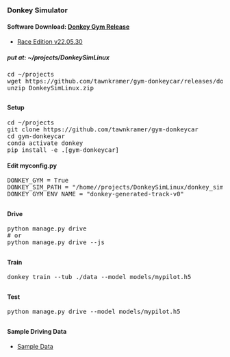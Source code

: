 ### Donkey Simulator
#### Software Download: [Donkey Gym Release](https://github.com/tawnkramer/gym-donkeycar/releases)
* [Race Edition v22.05.30](https://github.com/tawnkramer/gym-donkeycar/releases/download/v22.05.30/DonkeySimLinux.zip)
##### put at: ~/projects/DonkeySimLinux
<pre>
cd ~/projects
wget https://github.com/tawnkramer/gym-donkeycar/releases/download/v22.05.30/DonkeySimLinux.zip
unzip DonkeySimLinux.zip
</pre>
##
#### Setup
<pre>
cd ~/projects
git clone https://github.com/tawnkramer/gym-donkeycar
cd gym-donkeycar
conda activate donkey
pip install -e .[gym-donkeycar]
</pre>
#### Edit myconfig.py
<pre>
DONKEY_GYM = True
DONKEY_SIM_PATH = "/home/<user-name>/projects/DonkeySimLinux/donkey_sim.x86_64"
DONKEY_GYM_ENV_NAME = "donkey-generated-track-v0"
</pre>
##
#### Drive
<pre>
python manage.py drive
# or
python manage.py drive --js
</pre>
##
#### Train
<pre>
donkey train --tub ./data --model models/mypilot.h5
</pre>
##
#### Test
<pre>
python manage.py drive --model models/mypilot.h5
</pre>
##
#### Sample Driving Data
* [Sample Data](https://drive.google.com/open?id=1A5sTSddFsf494UDtnvYQBaEPYX87_LMp)
##
